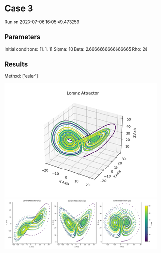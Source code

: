 # Case 3
Run on 2023-07-06 16:05:49.473259

## Parameters
Initial conditions: [1, 1, 1]
Sigma: 10
Beta: 2.6666666666666665
Rho: 28
## Results
Method: ['euler']


![Lorenz 3D](lorenz3D_euler.png)
![Lorenz 2D](lorenz2D_euler.png)

